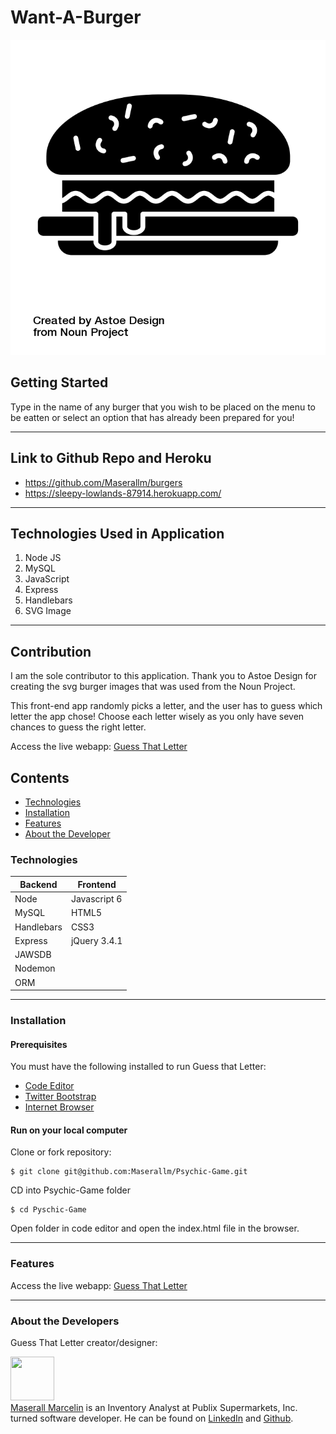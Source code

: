 # Want-A-Burger

[![IMAGE ALT TEXT HERE](public/assets/img/noun_Burger_2387181.png)](https://sleepy-lowlands-87914.herokuapp.com/)

## Getting Started

Type in the name of any burger that you wish to be placed on the menu to be eatten or select an option that has already been prepared for you!

---

## Link to Github Repo and Heroku

- https://github.com/Maserallm/burgers
- https://sleepy-lowlands-87914.herokuapp.com/

---

## Technologies Used in Application

1. Node JS
2. MySQL
3. JavaScript
4. Express
5. Handlebars
6. SVG Image

---

## Contribution

I am the sole contributor to this application. Thank you to Astoe Design for creating the svg burger images that was used from the Noun Project.

This front-end app randomly picks a letter, and the user has to guess which letter the app chose! Choose each letter wisely as you only have seven chances to guess the right letter.

Access the live webapp: [Guess That Letter](https://maserallm.github.io/Psychic-Game/)

## Contents

- [Technologies](#technologies)
- [Installation](#installation)
- [Features](#features)
- [About the Developer](#aboutthedeveloper)

### Technologies

| Backend    | Frontend     |
| ---------- | ------------ |
| Node       | Javascript 6 |
| MySQL      | HTML5        |
| Handlebars | CSS3         |
| Express    | jQuery 3.4.1 |
| JAWSDB     |              |
| Nodemon    |              |
| ORM        |              |

---

### Installation

#### Prerequisites

You must have the following installed to run Guess that Letter:

- [Code Editor](https://www.elegantthemes.com/blog/resources/best-code-editors)
- [Twitter Bootstrap](https://getbootstrap.com/)
- [Internet Browser](https://download.cnet.com/browsers-web/)

#### Run on your local computer

Clone or fork repository:

    $ git clone git@github.com:Maserallm/Psychic-Game.git

CD into Psychic-Game folder

```
$ cd Pyschic-Game
```

Open folder in code editor and open the index.html file in the browser.

---

### Features

Access the live webapp: [Guess That Letter](https://maserallm.github.io/Psychic-Game/)

---

### <a name="aboutthedeveloper"></a> About the Developers

Guess That Letter creator/designer:

[<img src="https://avatars0.githubusercontent.com/u/53875404?s=460&u=31a5f360d71e4f0a1fa4dfd8db38ed44f27fa10b&v=4" height="70px" width="70px">](https://github.com/maserallm)<br>
[Maserall Marcelin](https://github.com/maserallm) is an Inventory Analyst at Publix Supermarkets, Inc. turned software developer. He can be found on [LinkedIn](https://www.linkedin.com/in/maserall-marcelin-76067a12b/) and [Github](https://github.com/maserallm).
